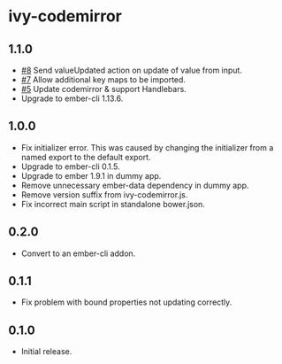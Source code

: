 # ivy-codemirror

## 1.1.0

* [#8](https://github.com/IvyApp/ivy-codemirror/pull/8) Send valueUpdated action on update of value from input.
* [#7](https://github.com/IvyApp/ivy-codemirror/pull/7) Allow additional key maps to be imported.
* [#5](https://github.com/IvyApp/ivy-codemirror/pull/5) Update codemirror & support Handlebars.
* Upgrade to ember-cli 1.13.6.

## 1.0.0

* Fix initializer error. This was caused by changing the initializer from
  a named export to the default export.
* Upgrade to ember-cli 0.1.5.
* Upgrade to ember 1.9.1 in dummy app.
* Remove unnecessary ember-data dependency in dummy app.
* Remove version suffix from ivy-codemirror.js.
* Fix incorrect main script in standalone bower.json.

## 0.2.0

* Convert to an ember-cli addon.

## 0.1.1

* Fix problem with bound properties not updating correctly.

## 0.1.0

* Initial release.
